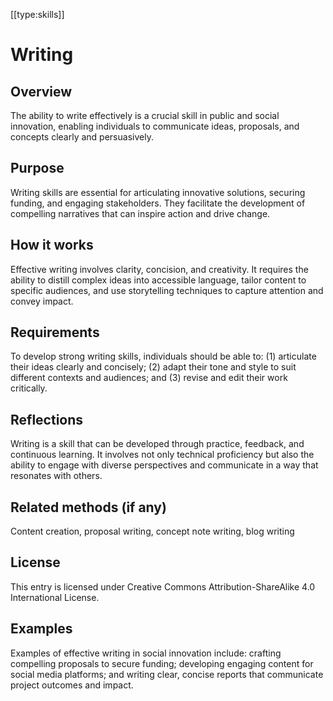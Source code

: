 [[type:skills]]

# Writing

## Overview
The ability to write effectively is a crucial skill in public and social innovation, enabling individuals to communicate ideas, proposals, and concepts clearly and persuasively.

## Purpose
Writing skills are essential for articulating innovative solutions, securing funding, and engaging stakeholders. They facilitate the development of compelling narratives that can inspire action and drive change.

## How it works
Effective writing involves clarity, concision, and creativity. It requires the ability to distill complex ideas into accessible language, tailor content to specific audiences, and use storytelling techniques to capture attention and convey impact.

## Requirements
To develop strong writing skills, individuals should be able to: (1) articulate their ideas clearly and concisely; (2) adapt their tone and style to suit different contexts and audiences; and (3) revise and edit their work critically.

## Reflections
Writing is a skill that can be developed through practice, feedback, and continuous learning. It involves not only technical proficiency but also the ability to engage with diverse perspectives and communicate in a way that resonates with others.

## Related methods (if any)
Content creation, proposal writing, concept note writing, blog writing

## License
This entry is licensed under Creative Commons Attribution-ShareAlike 4.0 International License.

## Examples
Examples of effective writing in social innovation include: crafting compelling proposals to secure funding; developing engaging content for social media platforms; and writing clear, concise reports that communicate project outcomes and impact.